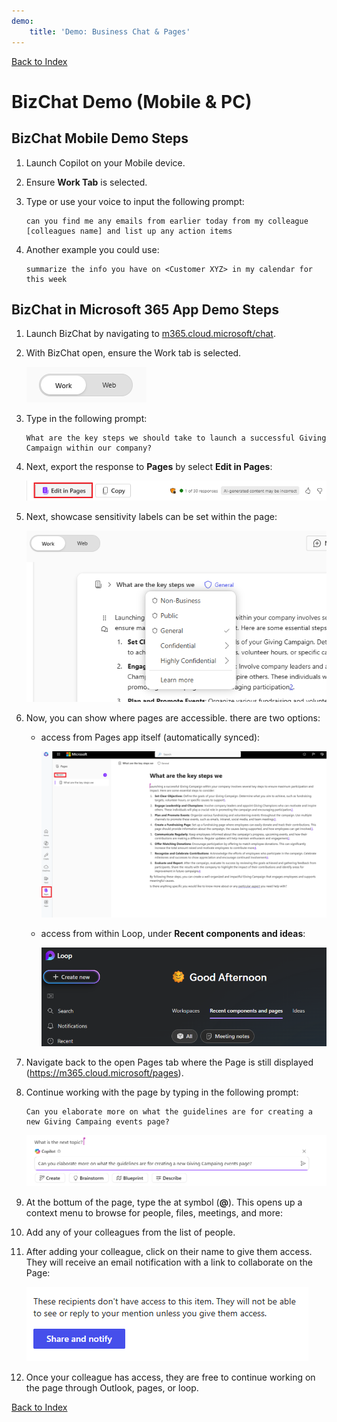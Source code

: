 ```yaml
---
demo:
    title: 'Demo: Business Chat & Pages'
---
```


[Back to Index](https://microsoftlearning.github.io/MS-4012-Microsoft-Copilot-Web-Based-Interactive-Experience-for-Executives/)

# BizChat Demo (Mobile & PC)

## BizChat Mobile Demo Steps

1. Launch Copilot on your Mobile device.

1. Ensure **Work Tab** is selected.

1. Type or use your voice to input the following prompt:

   ```text
   can you find me any emails from earlier today from my colleague [colleagues name] and list up any action items
   ```
1. Another example you could use:

   ```text
   summarize the info you have on <Customer XYZ> in my calendar for this week
   ```

## BizChat in Microsoft 365 App Demo Steps

1. Launch BizChat by navigating to [m365.cloud.microsoft/chat](https://m365.cloud.microsoft/chat).

1. With BizChat open, ensure the Work tab is selected.

    ![Screenshot showing work tab in bizchat.](../Demos/Media/work-tab.png)

1. Type in the following prompt:

    ```text
    What are the key steps we should take to launch a successful Giving Campaign within our company?
    ```

1. Next, export the response to **Pages** by select **Edit in Pages**:

    ![Screenshot showing pages in bizchat.](../Demos/Media/edit-in-pages.png)

1. Next, showcase sensitivity labels can be set within the page:

    ![Screenshot showing share and notify in pages.](../Demos/Media/Pages-tags.png)

1. Now, you can show where pages are accessible. there are two options:

    - access from Pages app itself (automatically synced):

        ![Screenshot showing pages app.](../Demos/Media/access-pages.png)

    - access from within Loop, under **Recent components and ideas**:

        ![Screenshot showing loop.](../Demos/Media/recent-components.png)

1. Navigate back to the open Pages tab where the Page is still displayed (https://m365.cloud.microsoft/pages).

1. Continue working with the page by typing in the following prompt:

     ```text
     Can you elaborate more on what the guidelines are for creating a new Giving Campaing events page?
     ```

     ![Screenshot showing pages app.](../Demos/Media/next-topic-pages.png)

1. At the bottum of the page, type the at symbol (**@**). This opens up a context menu to browse for people, files, meetings, and more:

1. Add any of your colleagues from the list of people.

1. After adding your colleague, click on their name to give them access. They will receive an email notification with a link to collaborate on the Page:

    ![Screenshot showing share and notify in pages.](../Demos/Media/share.png)

1. Once your colleague has access, they are free to continue working on the page through Outlook, pages, or loop. 


[Back to Index](https://microsoftlearning.github.io/MS-4012-Microsoft-Copilot-Web-Based-Interactive-Experience-for-Executives/)
